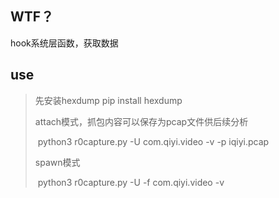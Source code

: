 ## WTF？

hook系统层函数，获取数据

## use

> 先安装hexdump pip install hexdump
>
> attach模式，抓包内容可以保存为pcap文件供后续分析
>
> ​		python3 r0capture.py -U com.qiyi.video -v -p iqiyi.pcap
>
> spawn模式
>
> ​		python3 r0capture.py -U -f com.qiyi.video -v 